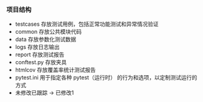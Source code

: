 ### 项目结构

- testcases  存放测试用例，包括正常功能测试和异常情况验证
- common  存放公共模块代码
- data 存放参数化测试数据
- logs 存放日志输出
- report 存放测试报告
- conftest.py 存放夹具
- htmlcov 存放覆盖率统计测试报告
- pytest.ini 用于指定各种 pytest（运行时） 的行为和选项，以定制测试运行的方式
- 未修改已跟踪 -> 已修改1
